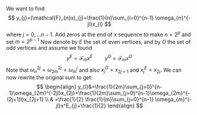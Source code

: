 We want to find
$$
y_{j}=(\mathcal{F}_{n}x)_{j}=\frac{1}{n}\sum_{l=0}^{n-1} \omega_{n}^{-jl}x_{l}
$$
where $j=0,\dots n-1$. 
Add zeros at the end of $x$ sequence to make $n=2^p$ and set $m=2^{p-1}$
Now denote by $E$ the set of even vertices, and by $O$ the set of odd vertices and assume we found
$$
y^E=\mathcal{F}_{m}x^E\quad \quad y^O=\mathcal{F}_{m}x^O
$$
Note that $\omega_{n}^{2j}=\omega_{2m}^{2j}=\omega_{m}^j$ and also $x^O_{j}=x_{2j+1}$ and $x^E_{j}=x_{2j}$.
We can now rewrite the original sum to get:
$$
\begin{align}
y_{l}&=\frac{1}{2m}\sum_{j=0}^{n-1}\omega_{2m}^{-2jl}x_{2j}+\frac{1}{2m}\sum_{j=0}^{n-1}\omega_{2m}^{-(2j+1)l}x_{2j+1}  \\
 & =\frac{1}{2} \frac{1}{m}\sum_{j=0}^{n-1} \omega_{m}^{-jl}x^E_{j}+\frac{1}{2}
\end{align}
$$
